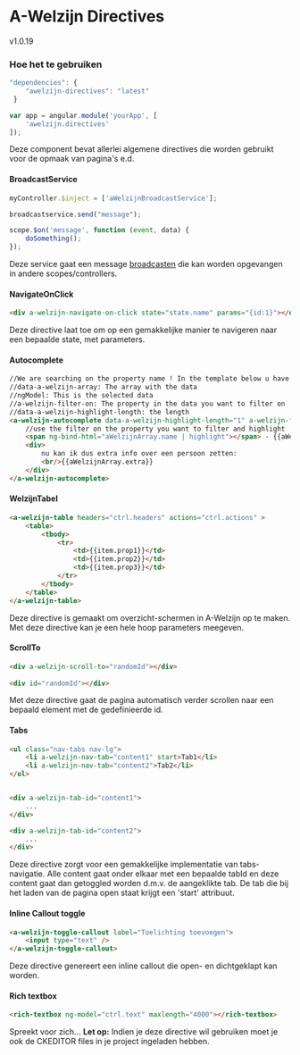 # A-Welzijn Directives

v1.0.19

### Hoe het te gebruiken

```javascript
"dependencies": {
	"awelzijn-directives": "latest"
 }
```
```javascript
var app = angular.module('yourApp', [
	'awelzijn.directives'
]);
```

Deze component bevat allerlei algemene directives die worden gebruikt voor de opmaak van pagina's e.d.

#### BroadcastService

```javascript
myController.$inject = ['aWelzijnBroadcastService'];
```
```javascript
broadcastservice.send("message");
```
```javascript
scope.$on('message', function (event, data) {
	doSomething();
});
```
Deze service gaat een message [broadcasten](https://docs.angularjs.org/api/ng/type/$rootScope.Scope#$broadcast) die kan worden opgevangen in andere scopes/controllers.

#### NavigateOnClick

```html
<div a-welzijn-navigate-on-click state="state.name" params="{id:1}"></div>
```
Deze directive laat toe om op een gemakkelijke manier te navigeren naar een bepaalde state, met parameters.

#### Autocomplete

```html
//We are searching on the property name ! In the template below u have to put 'tinkArray' before the values !
//data-a-welzijn-array: The array with the data
//ngModel: This is the selected data
//a-welzijn-filter-on: The property in the data you want to filter on
//data-a-welzijn-highlight-length: the length
<a-welzijn-autocomplete data-a-welzijn-highlight-length="1" a-welzijn-filter-on="name" ng-model="selectedValue" data-a-welzijn-array="data">
	//use the filter on the property you want to filter and highlight !
	<span ng-bind-html="aWelzijnArray.name | highlight"></span> - {{aWelzijnArray.age}}
	<div>
		nu kan ik dus extra info over een persoon zetten:
		<br/>{{aWelzijnArray.extra}}
	</div>
</a-welzijn-autocomplete>
```

#### WelzijnTabel

```html
<a-welzijn-table headers="ctrl.headers" actions="ctrl.actions" >
	<table>
		<tbody>
			<tr>
				<td>{{item.prop1}}</td>
				<td>{{item.prop2}}</td>
				<td>{{item.prop3}}</td>
			</tr>
		</tbody>
	</table>
</a-welzijn-table>
```
Deze directive is gemaakt om overzicht-schermen in A-Welzijn op te maken. Met deze directive kan je een hele hoop parameters meegeven.

#### ScrollTo

```html
<div a-welzijn-scroll-to="randomId"></div>
	
<div id="randomId"></div>
```
Met deze directive gaat de pagina automatisch verder scrollen naar een bepaald element met de gedefinieerde id.

#### Tabs

```html
<ul class="nav-tabs nav-lg">
	<li a-welzijn-nav-tab="content1" start>Tab1</li>
	<li a-welzijn-nav-tab="content2">Tab2</li>
</ul>


<div a-welzijn-tab-id="content1">
	...
</div>

<div a-welzijn-tab-id="content2">
	...
</div>
```
Deze directive zorgt voor een gemakkelijke implementatie van tabs-navigatie. 
Alle content gaat onder elkaar met een bepaalde tabId en deze content gaat dan getoggled worden d.m.v. de aangeklikte tab.
De tab die bij het laden van de pagina open staat krijgt een 'start' attribuut.

#### Inline Callout toggle

```html
<a-welzijn-toggle-callout label="Toelichting toevoegen">
	<input type="text" />
</a-welzijn-toggle-callout>
```
Deze directive genereert een inline callout die open- en dichtgeklapt kan worden.

#### Rich textbox

```html
<rich-textbox ng-model="ctrl.text" maxlength="4000"></rich-textbox>
```
Spreekt voor zich...
**Let op:** Indien je deze directive wil gebruiken moet je ook de CKEDITOR files in je project ingeladen hebben.